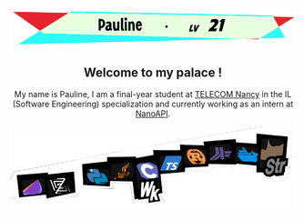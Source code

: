 <div align="center">
<img src="titlecard.png">
  
## Welcome to my palace !

My name is Pauline, I am a final-year student at [TELECOM Nancy](https://telecomnancy.univ-lorraine.fr/) in the IL (Software Engineering) specialization and currently working as an intern at [NanoAPI](https://nanoapi.io/).

<img src="affinities.png">
</div>
<!--
**LeBoufty/LeBoufty** is a ✨ _special_ ✨ repository because its `README.md` (this file) appears on your GitHub profile.

Here are some ideas to get you started:

- 🔭 I’m currently working on ...
- 🌱 I’m currently learning ...
- 👯 I’m looking to collaborate on ...
- 🤔 I’m looking for help with ...
- 💬 Ask me about ...
- 📫 How to reach me: ...
- 😄 Pronouns: ...
- ⚡ Fun fact: ...
-->
